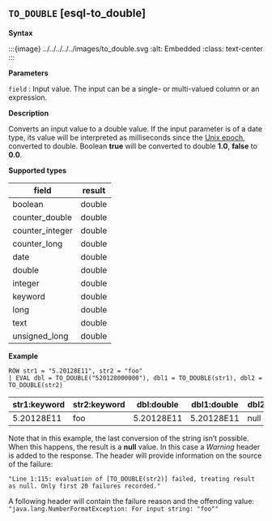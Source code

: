 ## `TO_DOUBLE` [esql-to_double]

**Syntax**

:::{image} ../../../../../images/to_double.svg
:alt: Embedded
:class: text-center
:::

**Parameters**

`field`
:   Input value. The input can be a single- or multi-valued column or an expression.

**Description**

Converts an input value to a double value. If the input parameter is of a date type, its value will be interpreted as milliseconds since the [Unix epoch](https://en.wikipedia.org/wiki/Unix_time), converted to double. Boolean **true** will be converted to double **1.0**, **false** to **0.0**.

**Supported types**

| field | result |
| --- | --- |
| boolean | double |
| counter_double | double |
| counter_integer | double |
| counter_long | double |
| date | double |
| double | double |
| integer | double |
| keyword | double |
| long | double |
| text | double |
| unsigned_long | double |

**Example**

```esql
ROW str1 = "5.20128E11", str2 = "foo"
| EVAL dbl = TO_DOUBLE("520128000000"), dbl1 = TO_DOUBLE(str1), dbl2 = TO_DOUBLE(str2)
```

| str1:keyword | str2:keyword | dbl:double | dbl1:double | dbl2:double |
| --- | --- | --- | --- | --- |
| 5.20128E11 | foo | 5.20128E11 | 5.20128E11 | null |

Note that in this example, the last conversion of the string isn’t possible. When this happens, the result is a **null** value. In this case a *Warning* header is added to the response. The header will provide information on the source of the failure:

`"Line 1:115: evaluation of [TO_DOUBLE(str2)] failed, treating result as null. Only first 20 failures recorded."`

A following header will contain the failure reason and the offending value: `"java.lang.NumberFormatException: For input string: "foo""`


